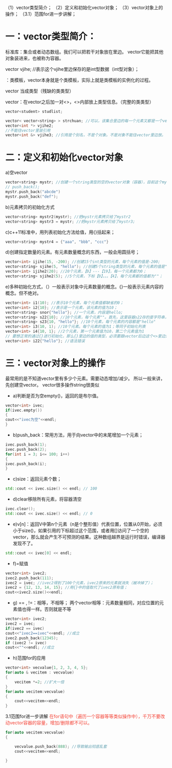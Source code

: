 （1）vector类型简介；
（2）定义和初始化vector对象；
（3）vector对象上的操作；
（3.1）范围for进一步讲解；

# 一：vector类型简介：

标准库：集合或者动态数组。我们可以把若干对象放在里边。
vector它能把其他对象装进来，也被称为容器。

vector<int> vjihe; //表示这个vjihe里边保存的是int型数据（int型对象）；

<int>：类模板，vector本身就是个类模板，实际上就是类模板的实例化的过程。

vector 当成类型（残缺的类类型）

vector：在vector之后加一对<>，<>内部放上类型信息。（完整的类类型）

```c++
vector<student> studlist; 

vector< vector<string> > strchuan; //可以，该集合里边的每一个元素又都是一个vector对象：集合套集合。
vector<int *> vjihe2; 
//不能往vector里装引用
vector<int &> vjihe3; //引用是个别名，不是个对象。不是对象不能往vector里边放。

```

# 二：定义和初始化vector对象

a)空vector

```c++
vector<string> mystr; //创建一个string类型的空的vector对象（容器），目前这个mystr里不包含任何元素；
// push_back(); 
mystr.push_back("abcde")
mystr.push_back("def"); 
```

b)元素拷贝的初始化方式
```c++
vector<string> mystr2(mystr); //把mystr元素拷贝给了mystr2
vector<string> mystr3 = mystr; //把mystr元素拷贝给了mystr3; 

```
c)c++11标准中，用列表初始化方法给值，用{}括起来；
```c++
vector<string> mystr4 = {"aaa", "bbb", "ccc"}
```

d)创建指定数量的元素。有元素数量概念的东西，一般会用圆括号；
```c++
vector<int> ijihe(15, -200); //创建15个int类型的元素，每个元素的值是-200; 
vector<string> sjihe(5, "hello"); //创建5个string类型的元素，每个元素的值是"hello".
vector<int> ijihe2(20); //20个元素，【0】---【19】，每一个元素都为0；
vector<string> sjihe2(5); //5个元素，下标【0】。。。【4】，每个元素都的值都为""；

```
e)多种初始化方式，（）一般表示对象中元素数量的概念。{}一般表示元素内容的概念。但不绝对。
```c++
vector<int> i1(10); //表示10个元素，每个元素值都缺省的0；
vector<int> i2{10}; //表示是一个元素，该元素的值为10；
vector<string> snor{"hello"}; //一个元素，内容是hello; 
vector<string> s22{10}; //10个元素，每个元素""。首先，这里容器s22存的是字符串，不能直接把10当成字符串存到字符串容器中去，所以就和上面的情形不一样，就会把这里的10当为10个元素，每个元素都是空字符串""
vector<string> s23{10, "hello"}; //10个元素，每个元素的内容都是"hello"
vector<int> i3(10, 1); //10个元素。每个元素的值为1；等同于初始化列表
vector<int> i4{10, 1}; //2个元素，第一个元素值为10，第二个元素值为1
// 要想正常的通过{}进行初始化，那么{}里边的值的类型，必须要跟vector后边这个<>里边元素类型相同。
vector<int> i22{"hello"}; //语法错误
```

# 三：vector对象上的操作

最常用的是不知道vector里有多少个元素。需要动态增加/减少。
所以一般来讲，先创建空vector。
vector很多操作string很类似
* a)判断是否为空empty()，返回的是布尔值。
```c++
vector<int> ivec; 
if(ivec.empty())
{
cout<<"ivec为空"<<endl; 
}

```
* b)push_back：常用方法，用于向vector中的末尾增加一个元素；
```c++
ivec.push_back(1); 
ivec.push_back(2); 
for(int i = 3; i<= 100; i++)
{
ivec.push_back(i); 
}
```

* c)size：返回元素个数；
```c++
std::cout << ivec.size() << endl; // 100

```

* d)clear移除所有元素，将容器清空
```c++
ivec.clear();
std::cout << ivec.size() << endl; // 0
```

* e)v[n]：返回V中第n个元素（n是个整形值）代表位置，位置从0开始，必须 小于size()，如果引用的下标超过这个范围，或者用[]访问了一个空的vector，那么就会产生不可预测的结果。这种数组越界是运行时错误，编译器发现不了。
```c++
std::cout << ivec[0] << endl; 

```

* f)=赋值
```c++
vector<int> ivec2; 
ivec2.push_back(111); 
ivec2 = ivec; //ivec2得到了100个元素，ivec2原来的元素就消失（被冲掉了）；
ivec2 = {12, 13, 14, 15}; //用{}中的值取代了ivec2原有值；
cout<<ivec2.size()<<endl; 

```

* g) == , !=：相等，不相等；
两个vector相等：元素数量相同，对应位置的元素值也得一样。否则就是不等
```c++
vector<int> ivec2; 
ivec2 = ivec; 
if(ivec2 == ivec)
cout<<"ivec2==ivec"<<endl; //成立
ivec2.push_back(12345); 
if (ivec2 != ivec)
cout<<""<<endl; //成立

```

* h)范围for的应用
```c++
vector<int> vecvalue{1, 2, 3, 4, 5}; 
for(auto & vecitem : vecvalue)
{
    vecitem *=2; //扩大一倍
}
for(auto vecitem:vecvalue)
{
    cout<<vecitem<<endl; 
}

```

3.1范围for进一步讲解
<font color="#F44336" style="font-weight: blod; ">在for语句中（遍历一个容器等等类似操作中），千万不要改动vector容器的容量，增加/删除都不可以。</font>
```c++
for(auto vecitem:vecvalue)
{

    vecvalue.push_back(888); //导致输出彻底乱套
    cout<<vecitem<<endl; 

}
```
